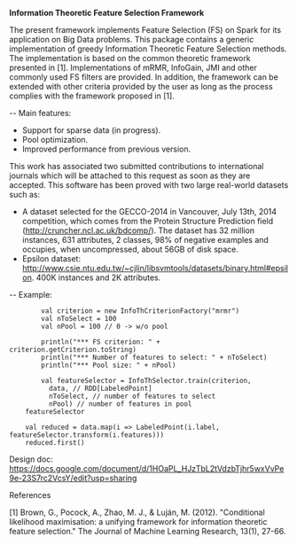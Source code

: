 **Information Theoretic Feature Selection Framework**

The present framework implements Feature Selection (FS) on Spark for its application on Big Data problems. This package contains a generic implementation of greedy Information Theoretic Feature Selection methods. The implementation is based on the common theoretic framework presented in [1]. Implementations of mRMR, InfoGain, JMI and other commonly used FS filters are provided. In addition, the framework can be extended with other criteria provided by the user as long as the process complies with the framework proposed in [1].

-- Main features:
* Support for sparse data (in progress).
* Pool optimization.
* Improved performance from previous version.

This work has associated two submitted contributions to international journals which will be attached to this request as soon as they are accepted. This software has been proved with two large real-world datasets such as:

- A dataset selected for the GECCO-2014 in Vancouver, July 13th, 2014 competition, which comes from the Protein Structure Prediction field (http://cruncher.ncl.ac.uk/bdcomp/). The dataset has 32 million instances, 631 attributes, 2 classes, 98% of negative examples and occupies, when uncompressed, about 56GB of disk space.
- Epsilon dataset: http://www.csie.ntu.edu.tw/~cjlin/libsvmtools/datasets/binary.html#epsilon. 400K instances and 2K attributes.

-- Example: 

			val criterion = new InfoThCriterionFactory("mrmr")
			val nToSelect = 100
			val nPool = 100 // 0 -> w/o pool

			println("*** FS criterion: " + criterion.getCriterion.toString)
			println("*** Number of features to select: " + nToSelect)
			println("*** Pool size: " + nPool)
      
			val featureSelector = InfoThSelector.train(criterion, 
		      data, // RDD[LabeledPoint]
		      nToSelect, // number of features to select
		      nPool) // number of features in pool
	    featureSelector
		    
        val reduced = data.map(i => LabeledPoint(i.label, featureSelector.transform(i.features)))
        reduced.first()
        

Design doc: https://docs.google.com/document/d/1HOaPL_HJzTbL2tVdzbTjhr5wxVvPe9e-23S7rc2VcsY/edit?usp=sharing

References

[1] Brown, G., Pocock, A., Zhao, M. J., & Luján, M. (2012). 
"Conditional likelihood maximisation: a unifying framework for information theoretic feature selection." 
The Journal of Machine Learning Research, 13(1), 27-66.
